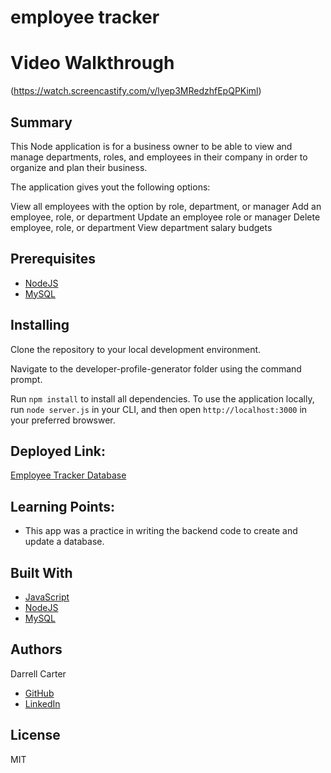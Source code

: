 # employee tracker

# Video Walkthrough
(https://watch.screencastify.com/v/lyep3MRedzhfEpQPKiml)



## Summary
This Node application is for a business owner to be able to view and manage departments, roles, and employees in their company in order to organize and plan their business.

The application gives yout the following options:

View all employees with the option by role, department, or manager
Add an employee, role, or department
Update an employee role or manager
Delete employee, role, or department
View department salary budgets

## Prerequisites
* [NodeJS](https://nodejs.org/)
* [MySQL](https://www.npmjs.com/package/mysql2)

## Installing

Clone the repository to your local development environment.


Navigate to the developer-profile-generator folder using the command prompt.

Run `npm install` to install all dependencies. To use the application locally, run `node server.js` in your CLI, and then open `http://localhost:3000` in your preferred browswer.


## Deployed Link:
[Employee Tracker Database](https://github.com/dcarter45/employee-tracker)

## Learning Points:
* This app was a practice in writing the backend code to create and update a database.


## Built With
* [JavaScript](https://developer.mozilla.org/en-US/docs/Web/JavaScript)
* [NodeJS](https://nodejs.org/)
* [MySQL](https://www.npmjs.com/package/mysql2)

## Authors
Darrell Carter
* [GitHub](https://github.com/dcarter45)
* [LinkedIn](https://www.linkedin.com/in/darrell-carter-5030a3a9/)

## License
MIT